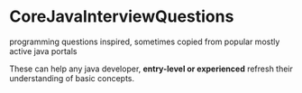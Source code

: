 # CoreJavaInterviewQuestions

programming questions inspired, sometimes copied from popular mostly active java portals

These can help any java developer, **entry-level or experienced** refresh their understanding of basic concepts.  
